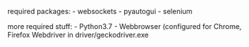 required packages:
    - websockets
    - pyautogui
    - selenium

more required stuff:
    - Python3.7
    - Webbrowser (configured for Chrome, Firefox Webdriver in driver/geckodriver.exe
    